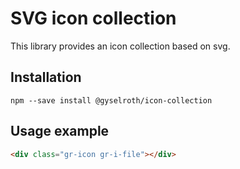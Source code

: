 # SVG icon collection

This library provides an icon collection based on svg.

## Installation
```
npm --save install @gyselroth/icon-collection
```
## Usage example
```html
<div class="gr-icon gr-i-file"></div>
```
